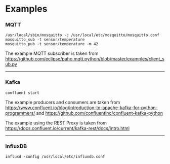 # Examples

### MQTT

```
/usr/local/sbin/mosquitto -c /usr/local/etc/mosquitto/mosquitto.conf
mosquitto_sub -t sensor/temperature
mosquitto_pub -t sensor/temperature -m 42
```

The example MQTT subscriber is taken from https://github.com/eclipse/paho.mqtt.python/blob/master/examples/client_sub.py



***
### Kafka

```
confluent start
```

The example producers and consumers are taken from
https://www.confluent.io/blog/introduction-to-apache-kafka-for-python-programmers/
and
https://github.com/confluentinc/confluent-kafka-python

The example using the REST Proxy is taken from
https://docs.confluent.io/current/kafka-rest/docs/intro.html



***
### InfluxDB

```
influxd -config /usr/local/etc/influxdb.conf
```

